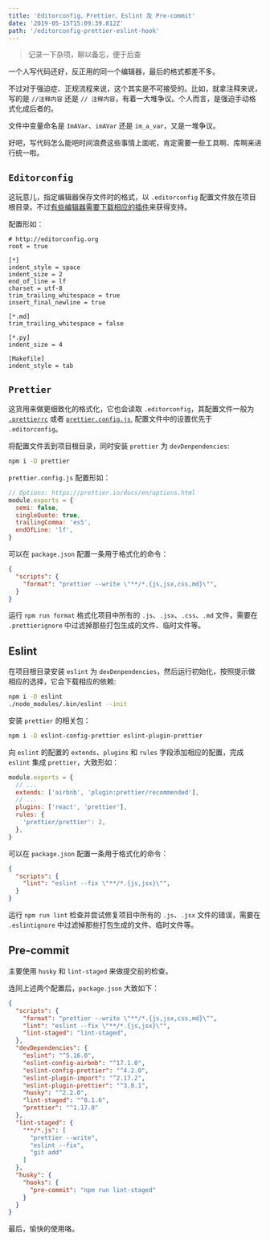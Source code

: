 ```yaml
---
title: 'Editorconfig、Prettier、Eslint 及 Pre-commit'
date: '2019-05-15T15:09:39.812Z'
path: '/editorconfig-prettier-eslint-hook'
---
```


> 记录一下杂项，聊以备忘，便于后查

一个人写代码还好，反正用的同一个编辑器，最后的格式都差不多。

不过对于强迫症、正规流程来说，这个其实是不可接受的。比如，就拿注释来说，写的是 `//注释内容` 还是 `// 注释内容`，有着一大堆争议。个人而言，是强迫手动格式化成后者的。

文件中变量命名是 `ImAVar`、`imAVar` 还是 `im_a_var`，又是一堆争议。

好吧，写代码怎么能吧时间浪费这些事情上面呢，肯定需要一些工具啊、库啊来进行统一啦。

## `Editorconfig`

这玩意儿，指定编辑器保存文件时的格式，以 `.editorconfig` 配置文件放在项目根目录。不过[有些编辑器需要下载相应的插件](https://editorconfig.org/#download)来获得支持。

配置形如：

```
# http://editorconfig.org
root = true

[*]
indent_style = space
indent_size = 2
end_of_line = lf
charset = utf-8
trim_trailing_whitespace = true
insert_final_newline = true

[*.md]
trim_trailing_whitespace = false

[*.py]
indent_size = 4

[Makefile]
indent_style = tab
```

## `Prettier`

这货用来做更细致化的格式化，它也会读取 `.editorconfig`，其配置文件一般为 [`.prettierrc`](https://github.com/GHLandy/personal-misc/blob/master/prettierrc) 或者 [`prettier.config.js`](https://github.com/GHLandy/personal-misc/blob/master/prettier.config.js), 配置文件中的设置优先于 `.editorconfig`。

将配置文件丢到项目根目录，同时安装 `prettier` 为 `devDenpendencies`:

```bash
npm i -D prettier
```

`prettier.config.js` 配置形如：

```javascript
// Options: https://prettier.io/docs/en/options.html
module.exports = {
  semi: false,
  singleQuote: true,
  trailingComma: 'es5',
  endOfLine: 'lf',
}
```

可以在 `package.json` 配置一条用于格式化的命令：

```json
{
  "scripts": {
    "format": "prettier --write \"**/*.{js,jsx,css,md}\"",
  }
}
```

运行 `npm run format` 格式化项目中所有的 `.js`、`.jsx`、`.css`、`.md` 文件，需要在 `.prettierignore` 中过滤掉那些打包生成的文件、临时文件等。

## Eslint

在项目根目录安装 `eslint` 为 `devDenpendencies`，然后运行初始化，按照提示做相应的选择，它会下载相应的依赖:

```bash
npm i -D eslint
./node_modules/.bin/eslint --init
```

安装 `prettier` 的相关包：

```bash
npm i -D eslint-config-prettier eslint-plugin-prettier
```

向 `eslint` 的配置的 `extends`、`plugins` 和 `rules` 字段添加相应的配置，完成 `eslint` 集成 `prettier`，大致形如：

```javascript
module.exports = {
  // ...
  extends: ['airbnb', 'plugin:prettier/recommended'],
  // ...
  plugins: ['react', 'prettier'],
  rules: {
    'prettier/prettier': 2,
  },
}
```

可以在 `package.json` 配置一条用于格式化的命令：

```json
{
  "scripts": {
    "lint": "eslint --fix \"**/*.{js,jsx}\"",
  }
}
```

运行 `npm run lint` 检查并尝试修复项目中所有的 `.js`、`.jsx` 文件的错误，需要在 `.eslintignore` 中过滤掉那些打包生成的文件、临时文件等。

## Pre-commit

主要使用 `husky` 和 `lint-staged` 来做提交前的检查。

连同上述两个配置后，`package.json` 大致如下：

```json
{
  "scripts": {
    "format": "prettier --write \"**/*.{js,jsx,css,md}\"",
    "lint": "eslint --fix \"**/*.{js,jsx}\"",
    "lint-staged": "lint-staged",
  },
  "devDependencies": {
    "eslint": "^5.16.0",
    "eslint-config-airbnb": "^17.1.0",
    "eslint-config-prettier": "^4.2.0",
    "eslint-plugin-import": "^2.17.2",
    "eslint-plugin-prettier": "^3.0.1",
    "husky": "^2.2.0",
    "lint-staged": "^8.1.6",
    "prettier": "^1.17.0"
  },
  "lint-staged": {
    "**/*.js": [
      "prettier --write",
      "eslint --fix",
      "git add"
    ]
  },
  "husky": {
    "hooks": {
      "pre-commit": "npm run lint-staged"
    }
  }
}
```

最后，愉快的使用咯。
